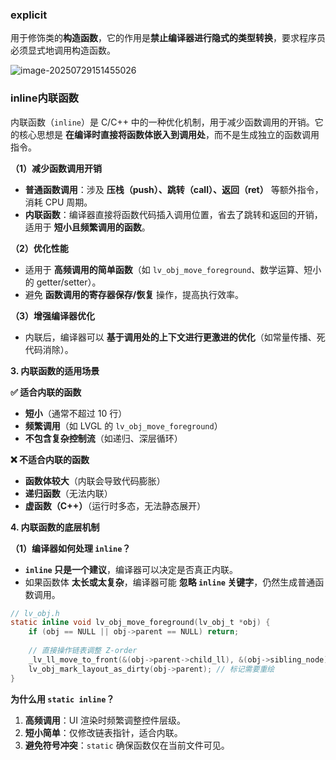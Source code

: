 ### explicit

用于修饰类的**构造函数**，它的作用是**禁止编译器进行隐式的类型转换**，要求程序员必须显式地调用构造函数。

![image-20250729151455026](D:\kaper\笔记\图片\image-20250729151455026.png)

### inline内联函数

内联函数（`inline`）是 C/C++ 中的一种优化机制，用于减少函数调用的开销。它的核心思想是 **在编译时直接将函数体嵌入到调用处**，而不是生成独立的函数调用指令。

**（1）减少函数调用开销**

- **普通函数调用**：涉及 **压栈（push）、跳转（call）、返回（ret）** 等额外指令，消耗 CPU 周期。
- **内联函数**：编译器直接将函数代码插入调用位置，省去了跳转和返回的开销，适用于 **短小且频繁调用的函数**。

**（2）优化性能**

- 适用于 **高频调用的简单函数**（如 `lv_obj_move_foreground`、数学运算、短小的 getter/setter）。
- 避免 **函数调用的寄存器保存/恢复** 操作，提高执行效率。

**（3）增强编译器优化**

- 内联后，编译器可以 **基于调用处的上下文进行更激进的优化**（如常量传播、死代码消除）。

**3. 内联函数的适用场景**

**✅ 适合内联的函数**

- **短小**（通常不超过 10 行）
- **频繁调用**（如 LVGL 的 `lv_obj_move_foreground`）
- **不包含复杂控制流**（如递归、深层循环）

**❌ 不适合内联的函数**

- **函数体较大**（内联会导致代码膨胀）
- **递归函数**（无法内联）
- **虚函数（C++）**（运行时多态，无法静态展开）

**4. 内联函数的底层机制**

**（1）编译器如何处理 `inline`？**

- **`inline` 只是一个建议**，编译器可以决定是否真正内联。
- 如果函数体 **太长或太复杂**，编译器可能 **忽略 `inline` 关键字**，仍然生成普通函数调用。

```C
// lv_obj.h
static inline void lv_obj_move_foreground(lv_obj_t *obj) {
    if (obj == NULL || obj->parent == NULL) return;
    
    // 直接操作链表调整 Z-order
    _lv_ll_move_to_front(&(obj->parent->child_ll), &(obj->sibling_node));
    lv_obj_mark_layout_as_dirty(obj->parent); // 标记需要重绘
}
```

**为什么用 `static inline`？**

1. **高频调用**：UI 渲染时频繁调整控件层级。
2. **短小简单**：仅修改链表指针，适合内联。
3. **避免符号冲突**：`static` 确保函数仅在当前文件可见。